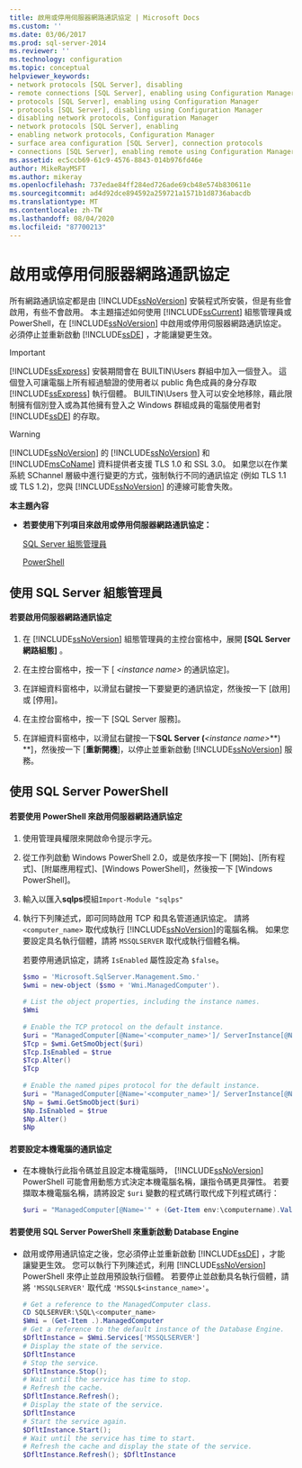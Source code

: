 ```yaml
---
title: 啟用或停用伺服器網路通訊協定 | Microsoft Docs
ms.custom: ''
ms.date: 03/06/2017
ms.prod: sql-server-2014
ms.reviewer: ''
ms.technology: configuration
ms.topic: conceptual
helpviewer_keywords:
- network protocols [SQL Server], disabling
- remote connections [SQL Server], enabling using Configuration Manager
- protocols [SQL Server], enabling using Configuration Manager
- protocols [SQL Server], disabling using Configuration Manager
- disabling network protocols, Configuration Manager
- network protocols [SQL Server], enabling
- enabling network protocols, Configuration Manager
- surface area configuration [SQL Server], connection protocols
- connections [SQL Server], enabling remote using Configuration Manager
ms.assetid: ec5ccb69-61c9-4576-8843-014b976fd46e
author: MikeRayMSFT
ms.author: mikeray
ms.openlocfilehash: 737edae84ff284ed726ade69cb48e574b830611e
ms.sourcegitcommit: ad4d92dce894592a259721a1571b1d8736abacdb
ms.translationtype: MT
ms.contentlocale: zh-TW
ms.lasthandoff: 08/04/2020
ms.locfileid: "87700213"
---
```

# <a name="enable-or-disable-a-server-network-protocol"></a>啟用或停用伺服器網路通訊協定
  所有網路通訊協定都是由 [!INCLUDE[ssNoVersion](../../includes/ssnoversion-md.md)] 安裝程式所安裝，但是有些會啟用，有些不會啟用。 本主題描述如何使用 [!INCLUDE[ssCurrent](../../includes/sscurrent-md.md)] 組態管理員或 PowerShell，在 [!INCLUDE[ssNoVersion](../../includes/ssnoversion-md.md)] 中啟用或停用伺服器網路通訊協定。 必須停止並重新啟動 [!INCLUDE[ssDE](../../includes/ssde-md.md)] ，才能讓變更生效。  
  
> [!IMPORTANT]  
>  [!INCLUDE[ssExpress](../../includes/ssexpress-md.md)] 安裝期間會在 BUILTIN\Users 群組中加入一個登入。 這個登入可讓電腦上所有經過驗證的使用者以 public 角色成員的身分存取 [!INCLUDE[ssExpress](../../includes/ssexpress-md.md)] 執行個體。 BUILTIN\Users 登入可以安全地移除，藉此限制擁有個別登入或為其他擁有登入之 Windows 群組成員的電腦使用者對 [!INCLUDE[ssDE](../../includes/ssde-md.md)] 的存取。  
  
> [!WARNING]  
>  [!INCLUDE[ssNoVersion](../../includes/ssnoversion-md.md)] 的 [!INCLUDE[ssNoVersion](../../includes/ssnoversion-md.md)] 和 [!INCLUDE[msCoName](../../includes/msconame-md.md)] 資料提供者支援 TLS 1.0 和 SSL 3.0。 如果您以在作業系統 SChannel 層級中進行變更的方式，強制執行不同的通訊協定 (例如 TLS 1.1 或 TLS 1.2)，您與 [!INCLUDE[ssNoVersion](../../includes/ssnoversion-md.md)] 的連線可能會失敗。  
  
 **本主題內容**  
  
-   **若要使用下列項目來啟用或停用伺服器網路通訊協定：**  
  
     [SQL Server 組態管理員](#SSMSProcedure)  
  
     [PowerShell](#PowerShellProcedure)  
  
##  <a name="using-sql-server-configuration-manager"></a><a name="SSMSProcedure"></a> 使用 SQL Server 組態管理員  
  
#### <a name="to-enable-a-server-network-protocol"></a>若要啟用伺服器網路通訊協定  
  
1.  在 [!INCLUDE[ssNoVersion](../../includes/ssnoversion-md.md)] 組態管理員的主控台窗格中，展開 **[SQL Server 網路組態]** 。  
  
2.  在主控台窗格中，按一下 [ *\<instance name>* 的通訊協定]。  
  
3.  在詳細資料窗格中，以滑鼠右鍵按一下要變更的通訊協定，然後按一下 [啟用] 或 [停用]。  
  
4.  在主控台窗格中，按一下 [SQL Server 服務]。  
  
5.  在詳細資料窗格中，以滑鼠右鍵按一下**SQL Server (***\<instance name>***) **]，然後按一下 [**重新開機**]，以停止並重新啟動 [!INCLUDE[ssNoVersion](../../includes/ssnoversion-md.md)] 服務。  
  
##  <a name="using-sql-server-powershell"></a><a name="PowerShellProcedure"></a> 使用 SQL Server PowerShell  
  
#### <a name="to-enable-a-server-network-protocol-using-powershell"></a>若要使用 PowerShell 來啟用伺服器網路通訊協定  
  
1.  使用管理員權限來開啟命令提示字元。  
  
2.  從工作列啟動 Windows PowerShell 2.0，或是依序按一下 [開始]、[所有程式]、[附屬應用程式]、[Windows PowerShell]，然後按一下 [Windows PowerShell]。  
  
3.  輸入以匯入**sqlps**模組`Import-Module "sqlps"`  
  
4.  執行下列陳述式，即可同時啟用 TCP 和具名管道通訊協定。 請將 `<computer_name>` 取代成執行 [!INCLUDE[ssNoVersion](../../includes/ssnoversion-md.md)]的電腦名稱。 如果您要設定具名執行個體，請將 `MSSQLSERVER` 取代成執行個體名稱。  
  
     若要停用通訊協定，請將 `IsEnabled` 屬性設定為 `$false`。  
  
    ```powershell
    $smo = 'Microsoft.SqlServer.Management.Smo.'  
    $wmi = new-object ($smo + 'Wmi.ManagedComputer').  
  
    # List the object properties, including the instance names.  
    $Wmi  
  
    # Enable the TCP protocol on the default instance.  
    $uri = "ManagedComputer[@Name='<computer_name>']/ ServerInstance[@Name='MSSQLSERVER']/ServerProtocol[@Name='Tcp']"  
    $Tcp = $wmi.GetSmoObject($uri)  
    $Tcp.IsEnabled = $true  
    $Tcp.Alter()  
    $Tcp  
  
    # Enable the named pipes protocol for the default instance.  
    $uri = "ManagedComputer[@Name='<computer_name>']/ ServerInstance[@Name='MSSQLSERVER']/ServerProtocol[@Name='Np']"  
    $Np = $wmi.GetSmoObject($uri)  
    $Np.IsEnabled = $true  
    $Np.Alter()  
    $Np  
    ```  
  
#### <a name="to-configure-the-protocols-for-the-local-computer"></a>若要設定本機電腦的通訊協定  
  
-   在本機執行此指令碼並且設定本機電腦時， [!INCLUDE[ssNoVersion](../../includes/ssnoversion-md.md)] PowerShell 可能會用動態方式決定本機電腦名稱，讓指令碼更具彈性。 若要擷取本機電腦名稱，請將設定 `$uri` 變數的程式碼行取代成下列程式碼行：  
  
    ```powershell
    $uri = "ManagedComputer[@Name='" + (Get-Item env:\computername).Value + "']/ServerInstance[@Name='MSSQLSERVER']/ServerProtocol[@Name='Tcp']"  
    ```  
  
#### <a name="to-restart-the-database-engine-by-using-sql-server-powershell"></a>若要使用 SQL Server PowerShell 來重新啟動 Database Engine  
  
-   啟用或停用通訊協定之後，您必須停止並重新啟動 [!INCLUDE[ssDE](../../includes/ssde-md.md)] ，才能讓變更生效。 您可以執行下列陳述式，利用 [!INCLUDE[ssNoVersion](../../includes/ssnoversion-md.md)] PowerShell 來停止並啟用預設執行個體。 若要停止並啟動具名執行個體，請將 `'MSSQLSERVER'` 取代成 `'MSSQL$<instance_name>'`。  
  
    ```powershell
    # Get a reference to the ManagedComputer class.  
    CD SQLSERVER:\SQL\<computer_name>  
    $Wmi = (Get-Item .).ManagedComputer  
    # Get a reference to the default instance of the Database Engine.  
    $DfltInstance = $Wmi.Services['MSSQLSERVER']  
    # Display the state of the service.  
    $DfltInstance  
    # Stop the service.  
    $DfltInstance.Stop();  
    # Wait until the service has time to stop.  
    # Refresh the cache.  
    $DfltInstance.Refresh();   
    # Display the state of the service.  
    $DfltInstance  
    # Start the service again.  
    $DfltInstance.Start();  
    # Wait until the service has time to start.  
    # Refresh the cache and display the state of the service.  
    $DfltInstance.Refresh(); $DfltInstance  
    ```  
